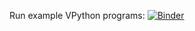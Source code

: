 Run example VPython programs: [![Binder](https://mybinder.org/badge_logo.svg)](https://mybinder.org/v2/gh/adamwill95/vpython-jupyter/HEAD?filepath=index.ipynb)

